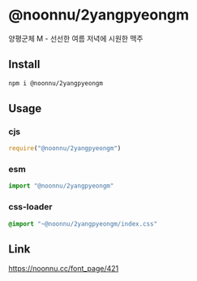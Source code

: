 # @noonnu/2yangpyeongm
양평군체 M - 선선한 여름 저녁에 시원한 맥주

## Install
```sh
npm i @noonnu/2yangpyeongm
```
## Usage
### cjs
```js
require("@noonnu/2yangpyeongm")
```
### esm
```js
import "@noonnu/2yangpyeongm"
```
### css-loader
```css
@import "~@noonnu/2yangpyeongm/index.css"
```

## Link
https://noonnu.cc/font_page/421